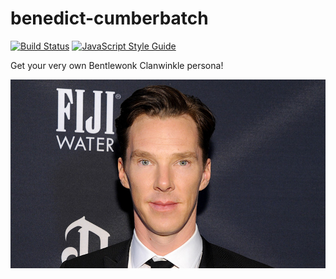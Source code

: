 # benedict-cumberbatch

[![Build Status](https://travis-ci.org/nickeloz/benedict-cumberbatch.svg?branch=master)](https://travis-ci.org/nickeloz/benedict-cumberbatch)
[![JavaScript Style Guide](https://img.shields.io/badge/code_style-standard-brightgreen.svg)](https://standardjs.com)

Get your very own Bentlewonk Clanwinkle persona! 

![Babbledook Colbrunch](./benedict-cumberbatch.jpg)